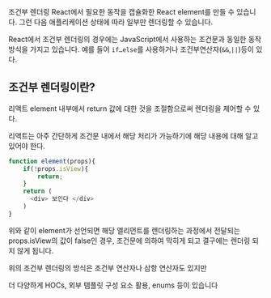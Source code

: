 조건부 렌더링
React에서 필요한 동작을 캡슐화한 React element를 만들 수 있습니다. 
그런 다음 애플리케이션 상태에 따라 일부만 렌더링할 수 있습니다.

React에서 조건부 렌더링의 경우에는 JavaScript에서 사용하는 조건문과 동일한 동작방식을 가지고 있습니다.
예를 들어 `if…else`를 사용하거나 조건부연산자(`&&`,`||`)등이 있다.

## 조건부 렌더링이란?
리액트 element 내부에서 return 값에 대한 것을 조절함으로써 렌더링을 제어할 수 있다. 

리액트는 아주 간단하게 조건문 내에서 해당 처리가 가능하기에 해당 내용에 대해 알고 있어야 한다.
```js
function element(props){
	if(!props.isView){
		return;
	}
	return (
	  <div> 보인다 </div>
	)
}
```

위와 같이 element가 선언되면 해당 엘리먼트를 렌더링하는 과정에서 전달되는 props.isView의 값이 false인 경우,  조건문에 의하여 막히게 되고 결구에는 렌더링 되지 않게 됩니다. 

위의 조건부 렌더링의 방식은 조건부 연산자나 삼항 연산자도 있지만

더 다양하게 HOCs, 외부 템플릿 구성 요소 활용, enums 등이 있습니다
